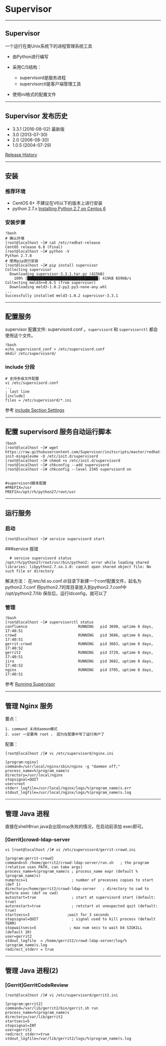 # Supervisor

---

## Supervisor 

一个运行在类Unix系统下的进程管理系统工具

* 由Python进行编写
* 采用C/S结构：

	* supervisord是服务进程
	* supervisorctl是客户端管理工具

* 使用ini格式的配置文件

---

## Supervisor 发布历史

* 3.3.1 (2016-08-02) 最新版
* 3.0 (2013-07-30)
* 2.0 (2006-08-30)
* 1.0.5 (2004-07-29)

[Release History](http://supervisord.org/#release-history)

---
## 安装

### 推荐环境
* CentOS 6+ 不建议在V6以下的版本上进行安装
* python 2.7.x [Installing Python 2.7 on Centos 6](../centos6_x/python27_on_centos65.md)

### 安装步骤

	!bash
	# 确认环境
	[root@localhost ~]# cat /etc/redhat-release 
	CentOS release 6.8 (Final)
	[root@localhost ~]# python -V
	Python 2.7.8
	# 使用pip进行安装
	[root@localhost ~]# pip install supervisor
	Collecting supervisor
	  Downloading supervisor-3.3.1.tar.gz (415kB)
	    100% |████████████████████████████████| 419kB 659kB/s 
	Collecting meld3>=0.6.5 (from supervisor)
	  Downloading meld3-1.0.2-py2.py3-none-any.whl
	...
	Successfully installed meld3-1.0.2 supervisor-3.3.1

---

## 配置服务

supervisor 配置文件: supervisord.conf 。`supervisord` 和 `supervisorctl` 都会使用这个文件。

	!bash
	echo_supervisord_conf > /etc/supervisord.conf
	mkdir /etc/supervisord/

### include 分段

	# 支持多级文件配置
	vi /etc/supervisord.conf
	...
	; last line
	[include]
	files = /etc/supervisord/*.ini

参考 [include Section Settings](http://supervisord.org/configuration.html#include-section-settings)

---

## 配置 supervisord 服务自动运行脚本

	!bash
	[root@localhost ~]# wget https://raw.githubusercontent.com/Supervisor/initscripts/master/redhat-init-mingalevme -O /etc/init.d/supervisord
	[root@localhost ~]# chmod +x /etc/init.d/supervisord
	[root@localhost ~]# chkconfig --add supervisord
	[root@localhost ~]# chkconfig --level 2345 supervisord on


	#supervisord脚本配置
	#PREFIX=/usr
	PREFIX=/opt/rh/python27/root/usr

---

## 运行服务

### 启动
	[root@localhost ~]# service supervisord start
###service 报错
```
  # service supervisord status
/opt/rh/python27/root/usr/bin/python2: error while loading shared libraries: libpython2.7.so.1.0: cannot open shared object file: No such file or directory

```
解决方法：
  在/etc/ld.so.conf.d/目录下新建一个conf配置文件，起名为python2.7.conf
将python2.7的库目录放入到python2.7.conf中
/opt/python2.7/lib
保存后，运行ldconfig，就可以了
### 管理

	!bash
	[root@localhost ~]# supervisorctl status
	confluence                       RUNNING   pid 3690, uptime 6 days, 17:40:51
	crowd                            RUNNING   pid 3686, uptime 6 days, 17:40:51
	gerrit-crowd                     RUNNING   pid 3683, uptime 6 days, 17:40:52
	gerrit2                          RUNNING   pid 3729, uptime 6 days, 17:40:51
	jira                             RUNNING   pid 3682, uptime 6 days, 17:40:52
	nginx                            RUNNING   pid 3705, uptime 6 days, 17:40:51

参考 [Running Supervisor](http://supervisord.org/running.html)

---

## 管理 Nginx 服务

要点：

	1. command 关闭daemon模式
	2. user 一定要用 root ， 因为在配置中写了运行用户了

配置：

	[root@localhost /]# vi /etc/supervisord/nginx.ini

	[program:nginx]
	command=/usr/local/nginx/sbin/nginx -g "daemon off;"
	process_name=%(program_name)s
	directory=/usr/local/nginx
	stopsignal=QUIT
	user=root
	stderr_logfile=/usr/local/nginx/logs/%(program_name)s.err
	stdout_logfile=/usr/local/nginx/logs/%(program_name)s.log

---

## 管理 Java 进程

直接在shell中run java会出现stop失败的情况，在启动前添加 exec即可。

### [Gerrit]crowd-ldap-server

	vi [root@localhost /]# vi /etc/supervisord/gerrit-crowd.ini

	[program:gerrit-crowd]
	command=sh /home/gerrit2/crowd-ldap-server/run.sh	; the program (relative uses PATH, can take args)
	process_name=%(program_name)s ; process_name expr (default %(program_name)s)
	numprocs=1                    ; number of processes copies to start (def 1)
	directory=/home/gerrit2/crowd-ldap-server	; directory to cwd to before exec (def no cwd)
	autostart=true                ; start at supervisord start (default: true)
	autorestart=true              ; retstart at unexpected quit (default: true)
	startsecs=3					;wait for 3 seconds
	stopsignal=QUIT               ; signal used to kill process (default TERM)
	stopwaitsecs=5               ; max num secs to wait b4 SIGKILL (default 10)
	user=gerrit2
	stdout_logfile  = /home/gerrit2/crowd-ldap-server/log/%(program_name)s.log
	redirect_stderr = true

---

## 管理 Java 进程(2)
### [Gerrit]GerritCodeReview

	[root@localhost /]# vi /etc/supervisord/gerrit2.ini

	[program:gerrit2]
	command=/var/lib/gerrit2/bin/gerrit.sh run
	process_name=%(program_name)s
	directory=/var/lib/gerrit2
	startsecs=5
	stopsignal=INT
	user=gerrit2
	redirect_stderr=true
	stdout_logfile=/var/lib/gerrit2/logs/%(program_name)s.log

